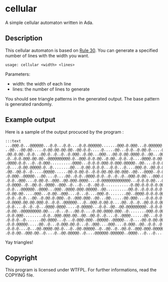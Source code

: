 # cellular

A simple cellular automaton written in Ada.

## Description

This cellular automaton is based on [Rule
30](https://en.wikipedia.org/wiki/Rule_30). You can generate a specified number
of lines with the width you want.

    usage: cellular <width> <lines>

Parameters:

 * width: the width of each line
 * lines: the number of lines to generate

You should see triangle patterns in the generated output. The base pattern is
generated randomly.

## Example output

Here is a sample of the output procuced by the program :


    :::text
    ...@@@.@...@@@@@@...@.@...@.@....@.@.@@@@@@.......@@@.@.@@@...@.@@@@@@..
    ..@@...@@.@@.....@.@@.@@.@@.@@..@@.@.@.....@.....@@...@.@..@.@@.@.....@.
    .@@.@.@@..@.@...@@.@..@..@..@.@@@..@.@@...@@@...@@.@.@@.@@@@.@..@@...@@.
    .@..@.@.@@@.@@.@@..@@@@@@@@@@.@..@@@.@.@.@@..@.@@..@.@..@....@@@@.@.@@..
    .@@@@.@.@...@..@.@@@..........@@@@...@.@.@.@@@.@.@@@.@@@@@..@@....@.@.@.
    .@....@.@@.@@@@@.@..@........@@...@.@@.@.@.@...@.@...@....@@@.@..@@.@.@.
    .@@..@@.@..@.....@@@@@......@@.@.@@.@..@.@.@@.@@.@@.@@@..@@...@@@@..@.@.
    .@.@@@..@@@@@...@@....@....@@..@.@..@@@@.@.@..@..@..@..@@@.@.@@...@@@.@.
    .@.@..@@@....@.@@.@..@@@..@@.@@@.@@@@....@.@@@@@@@@@@@@@...@.@.@.@@...@.
    .@.@@@@..@..@@.@..@@@@..@@@..@...@...@..@@.@............@.@@.@.@.@.@.@@.
    .@.@...@@@@@@..@@@@...@@@..@@@@.@@@.@@@@@..@@..........@@.@..@.@.@.@.@..
    .@.@@.@@.....@@@...@.@@..@@@....@...@....@@@.@........@@..@@@@.@.@.@.@@.
    .@.@..@.@...@@..@.@@.@.@@@..@..@@@.@@@..@@...@@......@@.@@@....@.@.@.@..
    .@.@@@@.@@.@@.@@@.@..@.@..@@@@@@...@..@@@.@.@@.@....@@..@..@..@@.@.@.@@.
    .@.@....@..@..@...@@@@.@@@@.....@.@@@@@...@.@..@@..@@.@@@@@@@@@..@.@.@..
    .@.@@..@@@@@@@@@.@@....@...@...@@.@....@.@@.@@@@.@@@..@........@@@.@.@@.
    .@.@.@@@.........@.@..@@@.@@@.@@..@@..@@.@..@....@..@@@@......@@...@.@..
    .@.@.@..@.......@@.@@@@...@...@.@@@.@@@..@@@@@..@@@@@...@....@@.@.@@.@@.
    .@.@.@@@@@.....@@..@...@.@@@.@@.@...@..@@@....@@@....@.@@@..@@..@.@..@..
    .@.@.@....@...@@.@@@@.@@.@...@..@@.@@@@@..@..@@..@..@@.@..@@@.@@@.@@@@@.
    .@.@.@@..@@@.@@..@....@..@@.@@@@@..@....@@@@@@.@@@@@@..@@@@...@...@.....

Yay triangles!

## Copyright

This program is licensed under WTFPL. For further informations, read the
COPYING file.
